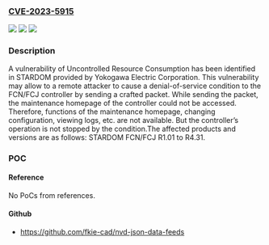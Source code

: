 ### [CVE-2023-5915](https://cve.mitre.org/cgi-bin/cvename.cgi?name=CVE-2023-5915)
![](https://img.shields.io/static/v1?label=Product&message=STARDOM&color=blue)
![](https://img.shields.io/static/v1?label=Version&message=STARDOM%20FCN%2FFCJ%20R1.01%20to%20R4.31%20&color=brightgreen)
![](https://img.shields.io/static/v1?label=Vulnerability&message=CWE-400%20Uncontrolled%20Resource%20Consumption&color=brightgreen)

### Description

A vulnerability of Uncontrolled Resource Consumption has been identified in STARDOM provided by Yokogawa Electric Corporation. This vulnerability may allow to a remote attacker to cause a denial-of-service condition to the FCN/FCJ controller by sending a crafted packet. While sending the packet, the maintenance homepage of the controller could not be accessed. Therefore, functions of the maintenance homepage, changing configuration, viewing logs, etc. are not available. But the controller’s operation is not stopped by the condition.The affected products and versions are as follows: STARDOM FCN/FCJ R1.01 to R4.31.

### POC

#### Reference
No PoCs from references.

#### Github
- https://github.com/fkie-cad/nvd-json-data-feeds

